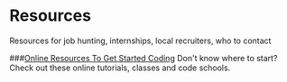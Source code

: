 Resources
=========================
Resources for job hunting, internships, local recruiters, who to contact

###[Online Resources To Get Started Coding](getting_started.md)
Don't know where to start? Check out these online tutorials, classes and code schools.
